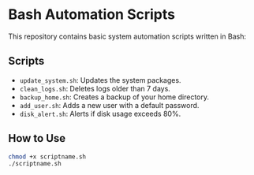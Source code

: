 # Bash Automation Scripts

This repository contains basic system automation scripts written in Bash:

## Scripts

- `update_system.sh`: Updates the system packages.
- `clean_logs.sh`: Deletes logs older than 7 days.
- `backup_home.sh`: Creates a backup of your home directory.
- `add_user.sh`: Adds a new user with a default password.
- `disk_alert.sh`: Alerts if disk usage exceeds 80%.

## How to Use

```bash
chmod +x scriptname.sh
./scriptname.sh
